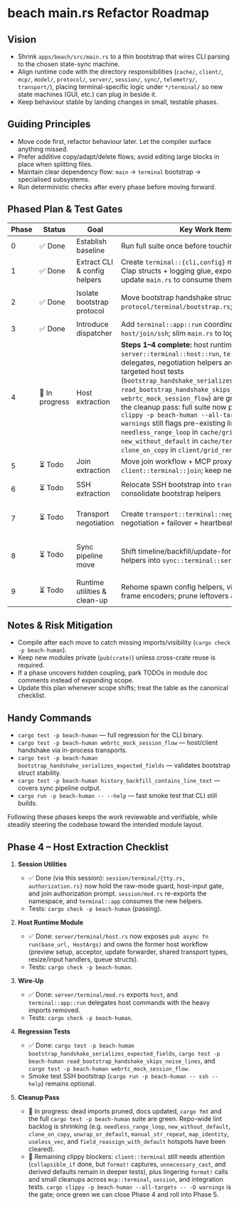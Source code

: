 # beach main.rs Refactor Roadmap

## Vision
- Shrink `apps/beach/src/main.rs` to a thin bootstrap that wires CLI parsing to the chosen state-sync machine.
- Align runtime code with the directory responsibilities (`cache/`, `client/`, `mcp/`, `model/`, `protocol/`, `server/`, `session/`, `sync/`, `telemetry/`, `transport/`), placing terminal-specific logic under `*/terminal/` so new state machines (GUI, etc.) can plug in beside it.
- Keep behaviour stable by landing changes in small, testable phases.

## Guiding Principles
- Move code first, refactor behaviour later. Let the compiler surface anything missed.
- Prefer additive copy/adapt/delete flows; avoid editing large blocks in place when splitting files.
- Maintain clear dependency flow: `main` → `terminal` bootstrap → specialised subsystems.
- Run deterministic checks after every phase before moving forward.

## Phased Plan & Test Gates

| Phase | Status | Goal | Key Work Items | Required Tests |
| --- | --- | --- | --- | --- |
| 0 | ✅ Done | Establish baseline | Run full suite once before touching code | `cargo test -p beach-human` |
| 1 | ✅ Done | Extract CLI & config helpers | Create `terminal::{cli,config}` modules, relocate Clap structs + logging glue, expose `parse()` helper; update `main.rs` to consume them | `cargo check -p beach-human` and `cargo run -p beach-human -- --help` |
| 2 | ✅ Done | Isolate bootstrap protocol | Move bootstrap handshake structs + helpers into `protocol/terminal/bootstrap.rs`; update callers | `cargo test -p beach-human bootstrap_handshake_serializes_expected_fields` and `cargo test -p beach-human read_bootstrap_handshake_skips_noise_lines` |
| 3 | ✅ Done | Introduce dispatcher | Add `terminal::app::run` coordinating `host/join/ssh`; slim `main.rs` to logging + delegation | `cargo check -p beach-human` and `cargo run -p beach-human -- --help` |
| 4 | 🔄 In progress | Host extraction | **Steps 1–4 complete:** host runtime now lives in `server::terminal::host::run`, `terminal::app` delegates, negotiation helpers are shared, and targeted host tests (`bootstrap_handshake_serializes_expected_fields`, `read_bootstrap_handshake_skips_noise_lines`, `webrtc_mock_session_flow`) are green. **Next:** finish the cleanup pass: full suite now passes, but `cargo clippy -p beach-human --all-targets -- -D warnings` still flags pre-existing lints (e.g. `needless_range_loop` in `cache/grid.rs`, `new_without_default` in `cache/terminal/packed.rs`, `clone_on_copy` in `client/grid_renderer.rs`). | `cargo check -p beach-human`, `cargo test -p beach-human bootstrap_handshake_serializes_expected_fields`, `cargo test -p beach-human read_bootstrap_handshake_skips_noise_lines`, `cargo test -p beach-human webrtc_mock_session_flow`, `cargo test -p beach-human` |
| 5 | ⏳ Todo | Join extraction | Move join workflow + MCP proxy bootstrap into `client::terminal::join`; keep negotiation shared | `cargo test -p beach-human` and `cargo run -p beach-human -- join --help` |
| 6 | ⏳ Todo | SSH extraction | Relocate SSH bootstrap into `transport::ssh`; consolidate bootstrap helpers | `cargo test -p beach-human read_bootstrap_handshake_skips_noise_lines` and `cargo run -p beach-human -- ssh --help` |
| 7 | ⏳ Todo | Transport negotiation | Create `transport::terminal::negotiation` housing negotiation + failover + heartbeat publisher | `cargo test -p beach-human heartbeat_publisher_emits_messages` and `cargo test -p beach-human handshake_refresh_stops_after_completion` |
| 8 | ⏳ Todo | Sync pipeline move | Shift timeline/backfill/update-forwarder + send helpers into `sync::terminal::server_pipeline` | `cargo test -p beach-human webrtc_mock_session_flow`, `cargo test -p beach-human history_backfill_contains_line_text`, `cargo test -p beach-human history_backfill_skips_default_rows` |
| 9 | ⏳ Todo | Runtime utilities & clean-up | Rehome spawn config helpers, viewport utilities, frame encoders; prune leftovers & update docs | `cargo fmt`, `cargo clippy -p beach-human --all-targets -- -D warnings`, `cargo test -p beach-human` |

## Notes & Risk Mitigation
- Compile after each move to catch missing imports/visibility (`cargo check -p beach-human`).
- Keep new modules private (`pub(crate)`) unless cross-crate reuse is required.
- If a phase uncovers hidden coupling, park TODOs in module doc comments instead of expanding scope.
- Update this plan whenever scope shifts; treat the table as the canonical checklist.

## Handy Commands
- `cargo test -p beach-human` — full regression for the CLI binary.
- `cargo test -p beach-human webrtc_mock_session_flow` — host/client handshake via in-process transports.
- `cargo test -p beach-human bootstrap_handshake_serializes_expected_fields` — validates bootstrap struct stability.
- `cargo test -p beach-human history_backfill_contains_line_text` — covers sync pipeline output.
- `cargo run -p beach-human -- --help` — fast smoke test that CLI still builds.

Following these phases keeps the work reviewable and verifiable, while steadily steering the codebase toward the intended module layout.

## Phase 4 – Host Extraction Checklist

1. **Session Utilities**
   - ✅ Done (via this session): `session/terminal/{tty.rs, authorization.rs}` now hold the raw-mode guard, host-input gate, and join authorization prompt. `session/mod.rs` re-exports the namespace, and `terminal::app` consumes the new helpers.
   - Tests: `cargo check -p beach-human` (passing).

2. **Host Runtime Module**
   - ✅ Done: `server/terminal/host.rs` now exposes `pub async fn run(base_url, HostArgs)` and owns the former host workflow (preview setup, acceptor, update forwarder, shared transport types, resize/input handlers, queue structs).
   - Tests: `cargo check -p beach-human`.

3. **Wire-Up**
   - ✅ Done: `server/terminal/mod.rs` exports `host`, and `terminal::app::run` delegates host commands with the heavy imports removed.
   - Tests: `cargo check -p beach-human`.

4. **Regression Tests**
   - ✅ Done: `cargo test -p beach-human bootstrap_handshake_serializes_expected_fields`, `cargo test -p beach-human read_bootstrap_handshake_skips_noise_lines`, and `cargo test -p beach-human webrtc_mock_session_flow`.
   - Smoke test SSH bootstrap (`cargo run -p beach-human -- ssh --help`) remains optional.

5. **Cleanup Pass**
   - 🔄 In progress: dead imports pruned, docs updated, `cargo fmt` and the full `cargo test -p beach-human` suite are green. Repo-wide lint backlog is shrinking (e.g. `needless_range_loop`, `new_without_default`, `clone_on_copy`, `unwrap_or_default`, `manual_str_repeat`, `map_identity`, `useless_vec`, and `field_reassign_with_default` hotspots have been cleared).
   - 🚧 Remaining clippy blockers: `client::terminal` still needs attention (`collapsible_if` done, but `format!` captures, `unnecessary_cast`, and derived defaults remain in deeper tests), plus lingering `format!` calls and small cleanups across `mcp::terminal`, `session`, and integration tests. `cargo clippy -p beach-human --all-targets -- -D warnings` is the gate; once green we can close Phase 4 and roll into Phase 5.
